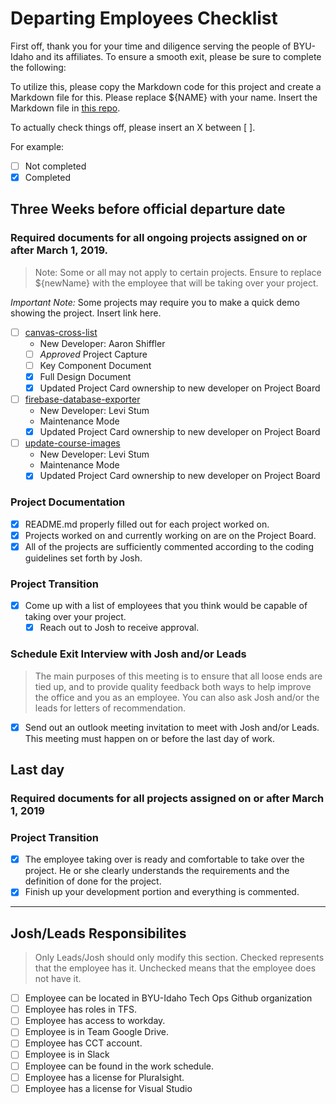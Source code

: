 # Departing Employees Checklist

First off, thank you for your time and diligence serving the people of BYU-Idaho and its affiliates. To ensure a smooth exit, please be sure to complete the following:

To utilize this, please copy the Markdown code for this project and create a Markdown file for this. Please replace ${NAME} with your name. Insert the Markdown file in [this repo](https://github.com/byuitechops/the-wall-of-the-fallen).

To actually check things off, please insert an X between [ ].

For example:
- [ ] Not completed
- [X] Completed

## Three Weeks before official departure date

### Required documents for all ongoing projects assigned on or after March 1, 2019.

> Note: Some or all may not apply to certain projects. Ensure to replace ${newName} with the employee that will be taking over your project.
<!-- Videotape a demo/explanation of projects that only runs ~1 or 2 times a semester -->

*Important Note:* Some projects may require you to make a quick demo showing the project. Insert link here.

- [ ] [canvas-cross-list](https://github.com/byuitechops/canvas-cross-list)
    - New Developer: Aaron Shiffler
    - [ ] *Approved* Project Capture
    - [ ] Key Component Document
    - [X] Full Design Document
    - [X] Updated Project Card ownership to new developer on Project Board
- [ ] [firebase-database-exporter](https://github.com/byuitechops/firebase-database-exporter)
    - New Developer: Levi Stum
    - Maintenance Mode
    - [X] Updated Project Card ownership to new developer on Project Board
- [ ] [update-course-images](https://github.com/byuitechops/update-course-images)
    - New Developer: Levi Stum
    - Maintenance Mode
    - [X] Updated Project Card ownership to new developer on Project Board

### Project Documentation
- [x] README.md properly filled out for each project worked on.
- [x] Projects worked on and currently working on are on the Project Board.
- [x] All of the projects are sufficiently commented according to the coding guidelines set forth by Josh.

### Project Transition
- [x] Come up with a list of employees that you think would be capable of taking over your project.
    - [X] Reach out to Josh to receive approval.

### Schedule Exit Interview with Josh and/or Leads

> The main purposes of this meeting is to ensure that all loose ends are tied up, and to provide quality feedback both ways to help improve the office and you as an employee. You can also ask Josh and/or the leads for letters of recommendation. 

- [X] Send out an outlook meeting invitation to meet with Josh and/or Leads. This meeting must happen on or before the last day of work.

## Last day

### Required documents for all projects assigned on or after March 1, 2019

### Project Transition
- [X] The employee taking over is ready and comfortable to take over the project. He or she clearly understands the requirements and the definition of done for the project.
- [X] Finish up your development portion and everything is commented.

-----------------------

## Josh/Leads Responsibilites
> Only Leads/Josh should only modify this section. Checked represents that the employee has it. Unchecked means that the employee does not have it.

- [ ] Employee can be located in BYU-Idaho Tech Ops Github organization
- [ ] Employee has roles in TFS.
- [ ] Employee has access to workday.
- [ ] Employee is in Team Google Drive.
- [ ] Employee has CCT account.
- [ ] Employee is in Slack
- [ ] Employee can be found in the work schedule.
- [ ] Employee has a license for Pluralsight.
- [ ] Employee has a license for Visual Studio
